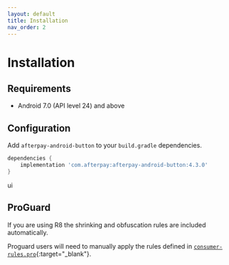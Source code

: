 ```yaml
---
layout: default
title: Installation
nav_order: 2
---
```


# Installation

## Requirements

- Android 7.0 (API level 24) and above

## Configuration

Add `afterpay-android-button` to your `build.gradle` dependencies.

``` gradle
dependencies {
    implementation 'com.afterpay:afterpay-android-button:4.3.0'
}
```
ui
## ProGuard

If you are using R8 the shrinking and obfuscation rules are included automatically.

Proguard users will need to manually apply the rules defined in [`consumer-rules.pro`][proguard-rules]{:target="_blank"}.

[proguard-rules]: https://github.com/afterpay/sdk-android-button/blob/master/afterpay/consumer-rules.pro
